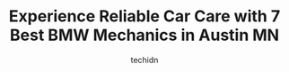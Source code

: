 ---
layout: ampstory
image: https://images.unsplash.com/photo-1627404958332-cd698bcce36c?ixlib=rb-4.0.3&ixid=MnwxMjA3fDB8MHxwaG90by1wYWdlfHx8fGVufDB8fHx8&auto=format&fit=crop&w=640&h=853&q=80
author: techidn
featured: false
description: Trust your vehicles maintenance and repairs to the 7 best BMW Mechanic in Austin MN, USA. With their extensive experience, cutting-edge technology, and commitment to customer satisfaction, 
title: Experience Reliable Car Care with 7 Best BMW Mechanics in Austin MN
cover:
   title: Experience Reliable Car Care with 7 Best BMW Mechanics in Austin MN
   subtitle: Rickpate
   background: https://images.unsplash.com/photo-1627404958332-cd698bcce36c?ixlib=rb-4.0.3&ixid=MnwxMjA3fDB8MHxwaG90by1wYWdlfHx8fGVufDB8fHx8&auto=format&fit=crop&w=640&h=853&q=80

pages: 
 - layout: thirds
   top: <h1>#1 Midtown Auto Clinic</h1>
   bottom: "<p>AMAZINGLY TALENTED MECHANICS! Peter the owner / mechanic is AWESOME! Knowledgeable, friendly and has INTEGRITY.  Hidden gem in Austin MN FOR  SURE. Call today ! Get your </p>"
   background: https://www.knot35.com/toplist/wp-content/uploads/2023/06/best-bmw-mechanic-1-in-austin-mn-1685841468.jpeg
   backgroundblur: true
 - layout: thirds
   top: <h1>#2 Gappa Automotive</h1>
   bottom: "<p>501 1st Ave SW, Austin, MN 55912, United States</p>"
   background: https://www.knot35.com/toplist/wp-content/uploads/2023/06/best-bmw-mechanic-2-in-austin-mn-1685841468.jpeg
   cta:
      link: https://www.knot35.com/toplist/experience-reliable-car-care-with-7-best-bmw-mechanics-in-austin-mn/
      text: Experience Reliable Car Care with 7 Best BMW Mechanics in Austin MN
 - layout: thirds
   top: <h1>#3 Collision Specialists Inc</h1>
   bottom: "<p>1410 21st Ave NW, Austin, MN 55912, United States</p>"
   background: https://www.knot35.com/toplist/wp-content/uploads/2023/06/best-bmw-mechanic-3-in-austin-mn-1685841468.jpeg
   cta:
      link: https://www.knot35.com/toplist/experience-reliable-car-care-with-7-best-bmw-mechanics-in-austin-mn/
      text: Experience Reliable Car Care with 7 Best BMW Mechanics in Austin MN
 - layout: thirds
   top: <h1>#4 Wangen Automotive Inc.</h1>
   bottom: "<p>1009 8th Ave SE, Austin, MN 55912, United States</p>"
   background: https://images.unsplash.com/photo-1615749413727-825b59a857b5?ixlib=rb-4.0.3&ixid=MnwxMjA3fDB8MHxwaG90by1wYWdlfHx8fGVufDB8fHx8&auto=format&fit=crop&w=640&h=853&q=80
   cta:
      link: https://www.knot35.com/toplist/experience-reliable-car-care-with-7-best-bmw-mechanics-in-austin-mn/
      text: Experience Reliable Car Care with 7 Best BMW Mechanics in Austin MN
 - layout: thirds
   top: <h1>#5 Complete Automotive Services</h1>
   bottom: "<p>103 21st St NE, Austin, MN 55912, United States</p>"
   background: https://images.unsplash.com/photo-1595364397663-fca4f075d796?ixlib=rb-4.0.3&ixid=MnwxMjA3fDB8MHxwaG90by1wYWdlfHx8fGVufDB8fHx8&auto=format&fit=crop&w=640&h=853&q=80
   cta:
      link: https://www.knot35.com/toplist/experience-reliable-car-care-with-7-best-bmw-mechanics-in-austin-mn/
      text: Experience Reliable Car Care with 7 Best BMW Mechanics in Austin MN
 - layout: thirds
   top: <h1>#6 HANSON TIRE SERVICE OF AUSTIN, INC.</h1>
   bottom: "<p>1200 Main St N, Austin, MN 55912, United States</p>"
   background: https://images.unsplash.com/photo-1462556791646-c201b8241a94?ixlib=rb-4.0.3&ixid=MnwxMjA3fDB8MHxwaG90by1wYWdlfHx8fGVufDB8fHx8&auto=format&fit=crop&w=640&h=853&q=80
   cta:
      link: https://www.knot35.com/toplist/experience-reliable-car-care-with-7-best-bmw-mechanics-in-austin-mn/
      text: Experience Reliable Car Care with 7 Best BMW Mechanics in Austin MN
 - layout: thirds
   top: <h1>#7 South Main Auto Services</h1>
   bottom: "<p>109 Main St S, Austin, MN 55912, United States</p>"
   background: https://images.unsplash.com/photo-1527066579998-dbbae57f45ce?ixlib=rb-4.0.3&ixid=MnwxMjA3fDB8MHxwaG90by1wYWdlfHx8fGVufDB8fHx8&auto=format&fit=crop&w=640&h=853&q=80
   cta:
      link: https://www.knot35.com/toplist/experience-reliable-car-care-with-7-best-bmw-mechanics-in-austin-mn/
      text: Experience Reliable Car Care with 7 Best BMW Mechanics in Austin MN
 - layout: thirds
   middle: Continue reading...
   background: https://plus.unsplash.com/premium_photo-1664640458616-3c74f8cb4589?ixlib=rb-4.0.3&ixid=MnwxMjA3fDB8MHxwaG90by1wYWdlfHx8fGVufDB8fHx8&auto=format&fit=crop&w=640&h=853&q=80
   cta:
      link: https://www.knot35.com/toplist/experience-reliable-car-care-with-7-best-bmw-mechanics-in-austin-mn/
      text: Experience Reliable Car Care with 7 Best BMW Mechanics in Austin MN
      
---
